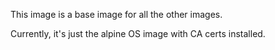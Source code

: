 
This image is a base image for  all the other images.

Currently, it's just the alpine OS image with CA certs installed.
